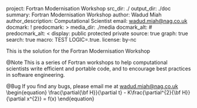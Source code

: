 project: Fortran Modernisation Workshop
src_dir: ./
output_dir: ./doc
summary: Fortran Modernisation Workshop
author: Wadud Miah
author_description: Computational Scientist
email: wadud.miah@nag.co.uk
docmark: !
predocmark: >
media_dir: ./media
docmark_alt: #
predocmark_alt: <
display: public
         protected
         private
source: true
graph: true
search: true
macro: TEST
       LOGIC=.true.
license: by-nc

This is the solution for the Fortran Modernisation Workshop

@Note
This is a series of Fortran workshops to help computational scientists write
efficient and portable code, and to encourage best practices in software
engineering.

@Bug
If you find any bugs, please email me at wadud.miah@nag.co.uk
\begin{equation}
\frac{\partial{\bf H}}{\partial t} - K\frac{\partial^{2}{\bf H}}{\partial x^{2}} = f(x)
\end{equation}
